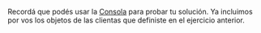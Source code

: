 Recordá que podés usar la [Consola](https://mumuki.io/wollok-obj1/exercises/7296-objetos-y-mensajes-ejercicio-integrador-viajes-en-auto-choferes#console) para probar tu solución. Ya incluimos por vos los objetos de las clientas que definiste en el ejercicio anterior. 